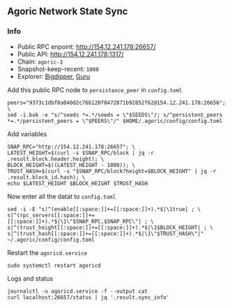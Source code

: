 ## Agoric Network State Sync
### Info
- Public RPC enpoint: http://154.12.241.178:26657/
- Public API: http://154.12.241.178:1317/
- Chain: `agoric-3`
- Snapshot-keep-recent: `1000`
- Explorer: [Bigdipper](https://bigdipper.live/agoric), [Guru](https://agoric.explorers.guru/)

Add this public RPC node to `persistance_peer` in `config.toml`
```
peers="9373c1dbf0a040d2c76b120f8472871b92852f62@154.12.241.178:26656"; \
sed -i.bak -e "s/^seeds *=.*/seeds = \"$SEEDS\"/; s/^persistent_peers *=.*/persistent_peers = \"$PEERS\"/" $HOME/.agoric/config/config.toml
```
Add variables
```
SNAP_RPC="http://154.12.241.178:26657"; \
LATEST_HEIGHT=$(curl -s $SNAP_RPC/block | jq -r .result.block.header.height); \
BLOCK_HEIGHT=$((LATEST_HEIGHT - 1000)); \
TRUST_HASH=$(curl -s "$SNAP_RPC/block?height=$BLOCK_HEIGHT" | jq -r .result.block_id.hash); \
echo $LATEST_HEIGHT $BLOCK_HEIGHT $TRUST_HASH
```
Now enter all the datat to `config.toml`
```
sed -i -E "s|^(enable[[:space:]]+=[[:space:]]+).*$|\1true| ; \
s|^(rpc_servers[[:space:]]+=[[:space:]]+).*$|\1\"$SNAP_RPC,$SNAP_RPC\"| ; \
s|^(trust_height[[:space:]]+=[[:space:]]+).*$|\1$BLOCK_HEIGHT| ; \
s|^(trust_hash[[:space:]]+=[[:space:]]+).*$|\1\"$TRUST_HASH\"|" ~/.agoric/config/config.toml
```
Restart the `agoricd.service`
```
sudo systemctl restart agoricd
```
Logs and status
```
journalctl -u agoricd.service -f --output cat
curl localhost:26657/status | jq '.result.sync_info'
```
